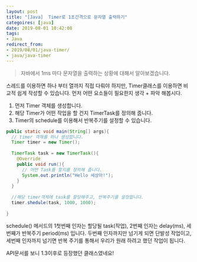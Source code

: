 ```yaml
---
layout: post
title: "[Java]  Timer로 1초간격으로 문자열 출력하기"
categoires: [java]
date: 2019-08-01 10:42:08
tags: 
- Java
redirect_from: 
- 2019/08/01/java-timer/
- java/java-timer
---
```


> 자바에서 1ms 마다 문자열을 출력하는 상황에 대해서 알아보겠습니다. 



스레드를 이용하면 하나 부터 열까지 직접 다뤄야 하지만, Timer클래스를 이용하면 비교적 쉽게 작성할 수 있습니다.  먼저 어떤 요소들이 필요한지 생각 + 파악 해봅시다. 

1. 먼저 Timer 객체를 생성합니다. 
2. 해당 Timer가 어떤 작업을 할 건지 TimerTask를 정의해 줍니다. 
3. Timer의 schedule를 이용해서 반복주기를 설정할 수 있습니다. 

```java
public static void main(String[] args){
  // timer 객체를 하나 생성합니다.
  Timer timer = new Timer();
  
  TimerTask task = new TimerTask(){
    @Override
    public void run(){
      // 어떤 Task를 할지를 정의해 줍니다.
      System.out.println("Hello 세상아!");
    }
  }
  
  //해당 timer객체에 task를 할당해주고, 반복주기를 설정합니다.
  timer.shedule(task, 1000, 1000);
  
}
```



schedule() 메서드의 1첫번째 인자는 할당될 task(작업), 2번째 인자는 delay(ms), 세번째가 반복주기 period(ms) 입니다. 두번째 인자까지만 넘기게 되면 단발성 작업이고, 세번째 인자까지 넘기면 반복 주기를 통해서 우리가 원래 하려고 했던 작업이 됩니다. 



API문서를 보니 1.3이후로 등장했던 클래스였네요! 